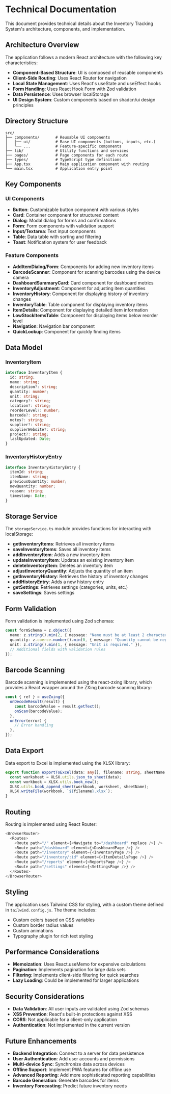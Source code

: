 # Technical Documentation

This document provides technical details about the Inventory Tracking System's architecture, components, and implementation.

## Architecture Overview

The application follows a modern React architecture with the following key characteristics:

- **Component-Based Structure**: UI is composed of reusable components
- **Client-Side Routing**: Uses React Router for navigation
- **Local State Management**: Uses React's useState and useEffect hooks
- **Form Handling**: Uses React Hook Form with Zod validation
- **Data Persistence**: Uses browser localStorage
- **UI Design System**: Custom components based on shadcn/ui design principles

## Directory Structure

```
src/
├── components/       # Reusable UI components
│   ├── ui/           # Base UI components (buttons, inputs, etc.)
│   └── ...           # Feature-specific components
├── lib/              # Utility functions and services
├── pages/            # Page components for each route
├── types/            # TypeScript type definitions
├── App.tsx           # Main application component with routing
└── main.tsx          # Application entry point
```

## Key Components

### UI Components

- **Button**: Customizable button component with various styles
- **Card**: Container component for structured content
- **Dialog**: Modal dialog for forms and confirmations
- **Form**: Form components with validation support
- **Input/Textarea**: Text input components
- **Table**: Data table with sorting and filtering
- **Toast**: Notification system for user feedback

### Feature Components

- **AddItemDialog/Form**: Components for adding new inventory items
- **BarcodeScanner**: Component for scanning barcodes using the device camera
- **DashboardSummaryCard**: Card component for dashboard metrics
- **InventoryAdjustment**: Component for adjusting item quantities
- **InventoryHistory**: Component for displaying history of inventory changes
- **InventoryTable**: Table component for displaying inventory items
- **ItemDetails**: Component for displaying detailed item information
- **LowStockItemsTable**: Component for displaying items below reorder level
- **Navigation**: Navigation bar component
- **QuickLookup**: Component for quickly finding items

## Data Model

### InventoryItem

```typescript
interface InventoryItem {
  id: string;
  name: string;
  description?: string;
  quantity: number;
  unit: string;
  category?: string;
  location?: string;
  reorderLevel?: number;
  barcode?: string;
  notes?: string;
  supplier?: string;
  supplierWebsite?: string;
  project?: string;
  lastUpdated: Date;
}
```

### InventoryHistoryEntry

```typescript
interface InventoryHistoryEntry {
  itemId: string;
  itemName: string;
  previousQuantity: number;
  newQuantity: number;
  reason: string;
  timestamp: Date;
}
```

## Storage Service

The `storageService.ts` module provides functions for interacting with localStorage:

- **getInventoryItems**: Retrieves all inventory items
- **saveInventoryItems**: Saves all inventory items
- **addInventoryItem**: Adds a new inventory item
- **updateInventoryItem**: Updates an existing inventory item
- **deleteInventoryItem**: Deletes an inventory item
- **adjustInventoryQuantity**: Adjusts the quantity of an item
- **getInventoryHistory**: Retrieves the history of inventory changes
- **addHistoryEntry**: Adds a new history entry
- **getSettings**: Retrieves settings (categories, units, etc.)
- **saveSettings**: Saves settings

## Form Validation

Form validation is implemented using Zod schemas:

```typescript
const formSchema = z.object({
  name: z.string().min(2, { message: "Name must be at least 2 characters." }),
  quantity: z.coerce.number().min(0, { message: "Quantity cannot be negative." }),
  unit: z.string().min(1, { message: "Unit is required." }),
  // Additional fields with validation rules
});
```

## Barcode Scanning

Barcode scanning is implemented using the react-zxing library, which provides a React wrapper around the ZXing barcode scanning library:

```typescript
const { ref } = useZxing({
  onDecodeResult(result) {
    const barcodeValue = result.getText();
    onScan(barcodeValue);
  },
  onError(error) {
    // Error handling
  },
});
```

## Data Export

Data export to Excel is implemented using the XLSX library:

```typescript
export function exportToExcel(data: any[], filename: string, sheetName: string = 'Sheet1') {
  const worksheet = XLSX.utils.json_to_sheet(data);
  const workbook = XLSX.utils.book_new();
  XLSX.utils.book_append_sheet(workbook, worksheet, sheetName);
  XLSX.writeFile(workbook, `${filename}.xlsx`);
}
```

## Routing

Routing is implemented using React Router:

```typescript
<BrowserRouter>
  <Routes>
    <Route path="/" element={<Navigate to="/dashboard" replace />} />
    <Route path="/dashboard" element={<DashboardPage />} />
    <Route path="/inventory" element={<InventoryPage />} />
    <Route path="/inventory/:id" element={<ItemDetailsPage />} />
    <Route path="/reports" element={<ReportsPage />} />
    <Route path="/settings" element={<SettingsPage />} />
  </Routes>
</BrowserRouter>
```

## Styling

The application uses Tailwind CSS for styling, with a custom theme defined in `tailwind.config.js`. The theme includes:

- Custom colors based on CSS variables
- Custom border radius values
- Custom animations
- Typography plugin for rich text styling

## Performance Considerations

- **Memoization**: Uses React.useMemo for expensive calculations
- **Pagination**: Implements pagination for large data sets
- **Filtering**: Implements client-side filtering for quick searches
- **Lazy Loading**: Could be implemented for larger applications

## Security Considerations

- **Data Validation**: All user inputs are validated using Zod schemas
- **XSS Prevention**: React's built-in protections against XSS
- **CORS**: Not applicable for a client-only application
- **Authentication**: Not implemented in the current version

## Future Enhancements

- **Backend Integration**: Connect to a server for data persistence
- **User Authentication**: Add user accounts and permissions
- **Multi-device Sync**: Synchronize data across devices
- **Offline Support**: Implement PWA features for offline use
- **Advanced Reporting**: Add more sophisticated reporting capabilities
- **Barcode Generation**: Generate barcodes for items
- **Inventory Forecasting**: Predict future inventory needs